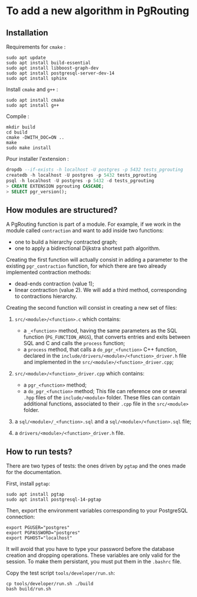 # To add a new algorithm in PgRouting

## Installation

Requirements for `cmake` :
```shell
sudo apt update
sudo apt install build-essential
sudo apt install libboost-graph-dev
sudo apt install postgresql-server-dev-14
sudo apt install sphinx
```

Install `cmake` and `g++` :
```shell
sudo apt install cmake
sudo apt install g++
```

Compile :
```shell
mkdir build
cd build
cmake -DWITH_DOC=ON ..
make
sudo make install
```

Pour installer l'extension : 
```sql
dropdb --if-exists -h localhost -U postgres -p 5432 tests_pgrouting
createdb -h localhost -U postgres -p 5432 tests_pgrouting
psql -h localhost -U postgres -p 5432 -d tests_pgrouting 
> CREATE EXTENSION pgrouting CASCADE;
> SELECT pgr_version();
```

## How modules are structured?

A PgRouting function is part of a module. For example, if we work in the module called `contraction` and want to add inside two functions:
- one to build a hierarchy contracted graph;
- one to apply a bidirectional Dijkstra shortest path algorithm.

Creating the first function will actually consist in adding a parameter to the existing `pgr_contraction` function, for which there are two already implemented contraction methods:
- dead-ends contraction (value 1);
- linear contraction (value 2).
We will add a third method, corresponding to contractions hierarchy.

Creating the second function will consist in creating a new set of files:
1. `src/<module>/<function>.c` which contains:
	- a `_<function>` method, having the same parameters as the SQL function (`PG_FUNCTION_ARGS`), that converts entries and exits between SQL and C and calls the `process` function;
	- a `process` method, that calls a `do_pgr_<function>` C++ function, declared in the `include/drivers/<module>/<function>_driver.h` file and implemented in the `src/<module>/<function>_driver.cpp`;

2. `src/<module>/<function>_driver.cpp` which contains:
	- a `pgr_<function>` method;
	- a `do_pgr_<function>` method;
This file can reference one or several `.hpp` files of the `include/<module>` folder. These files can contain additional functions, associated to their `.cpp` file in the `src/<module>` folder.

3. a `sql/<module>/_<function>.sql` and a `sql/<module>/<function>.sql` file;

4. a `drivers/<module>/<function>_driver.h` file.

## How to run tests?

There are two types of tests: the ones driven by `pgtap` and the ones made for the documentation.

First, install `pgtap`:
```shell
sudo apt install pgtap
sudo apt install postgresql-14-pgtap
```

Then, export the environment variables corresponding to your PostgreSQL connection:
```shell
export PGUSER="postgres"
export PGPASSWORD="postgres"
export PGHOST="localhost"
```
It will avoid that you have to type your password before the database creation and dropping operations. These variables are only valid for the session. To make them persistant, you must put them in the `.bashrc` file.

Copy the test script `tools/developer/run.sh`:

```shell
cp tools/developer/run.sh ./build
bash build/run.sh
```


